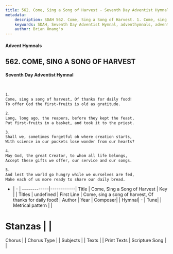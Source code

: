 ```yaml
---
title: 562. Come, Sing a Song of Harvest - Seventh Day Adventist Hymnal
metadata:
    description: SDAH 562. Come, Sing a Song of Harvest. 1. Come, sing a song of harvest, Of thanks for daily food! To offer God the first-fruits is old as gratitude.
    keywords: SDAH, Seventh Day Adventist Hymnal, adventhymnals, advent hymnals, Come, Sing a Song of Harvest, Come, sing a song of harvest, Of thanks for daily food! 
    author: Brian Onang'o
---
```


#### Advent Hymnals
## 562. COME, SING A SONG OF HARVEST
#### Seventh Day Adventist Hymnal

```txt


1.
Come, sing a song of harvest, Of thanks for daily food!
To offer God the first-fruits is old as gratitude.

2.
Long, long ago, the reapers, before they kept the feast,
Put first-fruits in a basket, and took it to the priest.

3.
Shall we, sometimes forgetful oh where creation starts,
With science in our pockets lose wonder from our hearts?

4.
May God, the great Creator, to whom all life belongs,
Accept these gifts we offer, our service and our songs.

5.
And lest the world go hungry while we ourselves are fed,
Make each of us more ready to share our daily bread.


```

- |   -  |
-------------|------------|
Title | Come, Sing a Song of Harvest |
Key |  |
Titles | undefined |
First Line | Come, sing a song of harvest, Of thanks for daily food! |
Author | 
Year | 
Composer|  |
Hymnal|  - |
Tune|  |
Metrical pattern | |
# Stanzas |  |
Chorus |  |
Chorus Type |  |
Subjects |  |
Texts |  |
Print Texts | 
Scripture Song |  |
  
